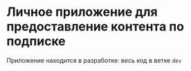 # Личное приложение для предоставление контента по подписке

Приложение находится в разработке: весь код в ветке <code>dev</code>

